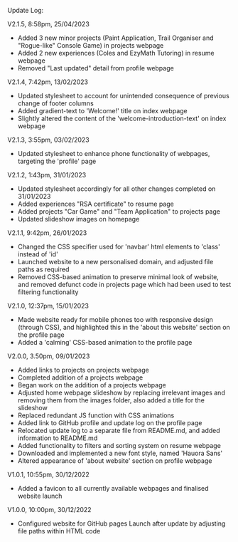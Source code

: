 Update Log:

  V2.1.5,
  8:58pm, 25/04/2023
  - Added 3 new minor projects (Paint Application, Trail Organiser and "Rogue-like" Console Game) in projects webpage 
  - Added 2 new experiences (Coles and EzyMath Tutoring) in resume webpage
  - Removed "Last updated" detail from profile webpage


  V2.1.4,
  7:42pm, 13/02/2023
  - Updated stylesheet to account for unintended consequence of previous change of footer columns
  - Added gradient-text to 'Welcome!' title on index webpage
  - Slightly altered the content of the 'welcome-introduction-text' on index webpage


  V2.1.3,
  3:55pm, 03/02/2023
  - Updated stylesheet to enhance phone functionality of webpages, targeting the 'profile' page


  V2.1.2,
  1:43pm, 31/01/2023
  - Updated stylesheet accordingly for all other changes completed on 31/01/2023
  - Added experiences "RSA certificate" to resume page
  - Added projects "Car Game" and "Team Application" to projects page
  - Updated slideshow images on homepage


  V2.1.1,
  9:42pm, 26/01/2023
  - Changed the CSS specifier used for 'navbar' html elements to 'class' instead of 'id'
  - Launched website to a new personalised domain, and adjusted file paths as required
  - Removed CSS-based animation to preserve minimal look of website, and removed defunct code in projects page which had been used to test filtering functionality


  V2.1.0,
  12:37pm, 15/01/2023
  - Made website ready for mobile phones too with responsive design (through CSS), and highlighted this in the 'about this website' section on the profile page
  - Added a 'calming' CSS-based animation to the profile page

  V2.0.0,
  3.50pm, 09/01/2023
  - Added links to projects on projects webpage
  - Completed addition of a projects webpage
  - Began work on the addition of a projects webpage
  - Adjusted home webpage slideshow by replacing irrelevant images and removing them from the images folder, also added a title for the slideshow
  - Replaced redundant JS function with CSS animations
  - Added link to GitHub profile and update log on the profile page
  - Relocated update log to a separate file from README.md, and added information to README.md
  - Added functionality to filters and sorting system on resume webpage
  - Downloaded and implemented a new font style, named 'Hauora Sans'
  - Altered appearance of 'about website' section on profile webpage


  V1.0.1,
  10:55pm, 30/12/2022
  - Added a favicon to all currently available webpages and finalised website launch


  V1.0.0,
  10:00pm, 30/12/2022
  - Configured website for GitHub pages Launch after update by adjusting file paths within HTML code
